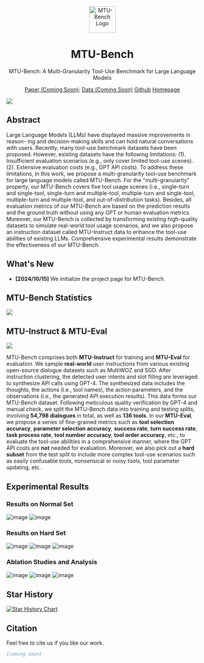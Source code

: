 
<div align= "center">
  <img src="assets/mtubench-logo.png" alt="MTU-Bench Logo" width="70"/>
    <h1>MTU-Bench</h1>
</div>

<p align="center">  
MTU-Bench: A Multi-Granularity Tool-Use Benchmark for Large Language Models
</p>

<p align="center">  
<a href="">Paper (Coming Soon)</a>; 
<a href="">Data (Coming Soon)</a>
<a href="https://github.com/MTU-Bench-Team/MTU-Bench">Github</a>
<a href="">Homepage</a>
</p>

![](assets/mtubench-framework.png)

## Abstract

Large Language Models (LLMs) have displayed massive improvements in reason- ing and decision-making skills and can hold natural conversations with users. Recently, many tool-use benchmark datasets have been proposed. However, existing datasets have the following limitations: (1). Insufficient evaluation scenarios (e.g., only cover limited tool-use scenes). (2). Extensive evaluation costs (e.g., GPT API costs). To address these limitations, in this work, we propose a multi-granularity tool-use benchmark for large language models called MTU-Bench. For the "multi-granularity" property, our MTU-Bench covers five tool usage scenes (i.e., single-turn and single-tool, single-turn and multiple-tool, multiple-turn and single-tool, multiple-turn and multiple-tool, and out-of-distribution tasks). Besides, all evaluation metrics of our MTU-Bench are based on the prediction results and the ground truth without using any GPT or human evaluation metrics. Moreover, our MTU-Bench is collected by transforming existing high-quality datasets to simulate real-world tool usage scenarios, and we also propose an instruction dataset called MTU-Instruct data to enhance the tool-use abilities of existing LLMs. Comprehensive experimental results demonstrate the effectiveness of our MTU-Bench.


## What's New

- **[2024/10/15]** We initialize the project page for MTU-Bench.


## MTU-Bench Statistics

![](assets/statistics.png)


## MTU-Instruct & MTU-Eval

![](assets/mtubench-framework.png)

MTU-Bench comprises both **MTU-Instruct** for training and **MTU-Eval** for evaluation. 
We sample **real-world** user instructions from various existing open-source
dialogue datasets such as MultiWOZ and SGD. After instruction clustering, the detected user intents and slot filling are leveraged to synthesize API calls using GPT-4. The synthesized data includes the thoughts, the actions (i.e., tool names), the action parameters, and the observations (i.e., the generated API execution results). This data forms our MTU-Bench dataset. Following meticulous quality verification by GPT-4 and manual check, we split the MTU-Bench data into training and testing splits, involving **54,798 dialogues** in total, as well as **136 tools**. In our **MTU-Eval**, we propose a series of fine-grained metrics such as **tool selection accuracy**, **parameter selection accuracy**, **success rate**, **turn success rate**, **task process rate**, **tool number accuracy**, **tool order accuracy**, etc., to evaluate the tool-use abilities in a comprehensive manner, where the GPT API costs are **not** needed for evaluation. Moreover, we also pick out a **hard subset** from the test split to include more complex tool-use scenarios such as easily confusable tools, nonsensical or noisy tools, tool parameter updating, etc.

## Experimental Results

### Results on Normal Set

![image](assets/normal-ss_ms.png)
![image](assets/normal-sm_mm.png)

### Results on Hard Set
![image](assets/hard.png)
![image](assets/hard-ss_ms.png)
![image](assets/hard-sm_mm.png)

### Ablation Studies and Analysis

![image](assets/effects-turn-tool.png)
![image](assets/scaling-law.png)
![image](assets/error-types.png)


## Star History

[![Star History Chart](https://api.star-history.com/svg?repos=MTU-Bench-Team/MTU-Bench&type=Date)](https://star-history.com/#MTU-Bench-Team/MTU-Bench&Date)

## Citation

Feel free to cite us if you like our work.

```bibtex
{coming soon}
```